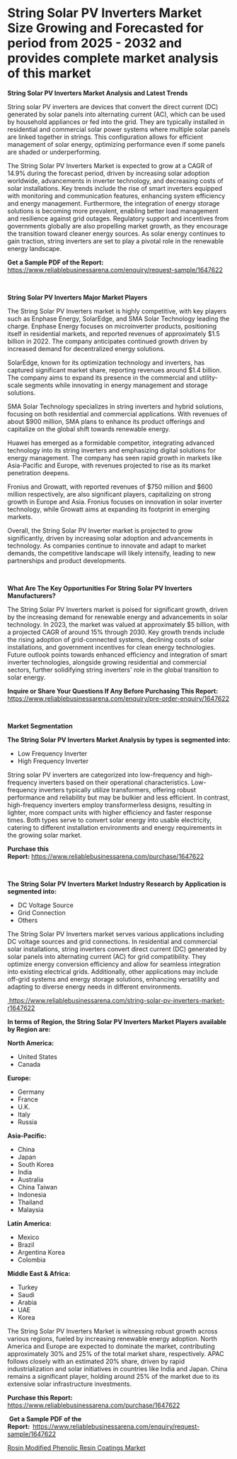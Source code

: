 <p><h1>String Solar PV Inverters Market Size Growing and Forecasted for period from 2025 - 2032 and provides complete market analysis of this market</h1></p><p><strong>String Solar PV Inverters Market Analysis and Latest Trends</strong></p>
<p><p>String solar PV inverters are devices that convert the direct current (DC) generated by solar panels into alternating current (AC), which can be used by household appliances or fed into the grid. They are typically installed in residential and commercial solar power systems where multiple solar panels are linked together in strings. This configuration allows for efficient management of solar energy, optimizing performance even if some panels are shaded or underperforming.</p><p>The String Solar PV Inverters Market is expected to grow at a CAGR of 14.9% during the forecast period, driven by increasing solar adoption worldwide, advancements in inverter technology, and decreasing costs of solar installations. Key trends include the rise of smart inverters equipped with monitoring and communication features, enhancing system efficiency and energy management. Furthermore, the integration of energy storage solutions is becoming more prevalent, enabling better load management and resilience against grid outages. Regulatory support and incentives from governments globally are also propelling market growth, as they encourage the transition toward cleaner energy sources. As solar energy continues to gain traction, string inverters are set to play a pivotal role in the renewable energy landscape.</p></p>
<p><strong>Get a Sample PDF of the Report:&nbsp;</strong> <a href="https://www.reliablebusinessarena.com/enquiry/request-sample/1647622?utm_campaign=2959&utm_medium=2&utm_source=Github&utm_content=ia&utm_term=29032025&utm_id=string-solar-pv-inverters">https://www.reliablebusinessarena.com/enquiry/request-sample/1647622</a></p>
<p>&nbsp;</p>
<p><strong>String Solar PV Inverters Major Market Players</strong></p>
<p><p>The String Solar PV Inverters market is highly competitive, with key players such as Enphase Energy, SolarEdge, and SMA Solar Technology leading the charge. Enphase Energy focuses on microinverter products, positioning itself in residential markets, and reported revenues of approximately $1.5 billion in 2022. The company anticipates continued growth driven by increased demand for decentralized energy solutions.</p><p>SolarEdge, known for its optimization technology and inverters, has captured significant market share, reporting revenues around $1.4 billion. The company aims to expand its presence in the commercial and utility-scale segments while innovating in energy management and storage solutions.</p><p>SMA Solar Technology specializes in string inverters and hybrid solutions, focusing on both residential and commercial applications. With revenues of about $900 million, SMA plans to enhance its product offerings and capitalize on the global shift towards renewable energy.</p><p>Huawei has emerged as a formidable competitor, integrating advanced technology into its string inverters and emphasizing digital solutions for energy management. The company has seen rapid growth in markets like Asia-Pacific and Europe, with revenues projected to rise as its market penetration deepens.</p><p>Fronius and Growatt, with reported revenues of $750 million and $600 million respectively, are also significant players, capitalizing on strong growth in Europe and Asia. Fronius focuses on innovation in solar inverter technology, while Growatt aims at expanding its footprint in emerging markets.</p><p>Overall, the String Solar PV Inverter market is projected to grow significantly, driven by increasing solar adoption and advancements in technology. As companies continue to innovate and adapt to market demands, the competitive landscape will likely intensify, leading to new partnerships and product developments.</p></p>
<p>&nbsp;</p>
<p><strong>What Are The Key Opportunities For String Solar PV Inverters Manufacturers?</strong></p>
<p><p>The String Solar PV Inverters market is poised for significant growth, driven by the increasing demand for renewable energy and advancements in solar technology. In 2023, the market was valued at approximately $5 billion, with a projected CAGR of around 15% through 2030. Key growth trends include the rising adoption of grid-connected systems, declining costs of solar installations, and government incentives for clean energy technologies. Future outlook points towards enhanced efficiency and integration of smart inverter technologies, alongside growing residential and commercial sectors, further solidifying string inverters' role in the global transition to solar energy.</p></p>
<p><strong>Inquire or Share Your Questions If Any Before Purchasing This Report:</strong> <a href="https://www.reliablebusinessarena.com/enquiry/pre-order-enquiry/1647622?utm_campaign=2959&utm_medium=2&utm_source=Github&utm_content=ia&utm_term=29032025&utm_id=string-solar-pv-inverters">https://www.reliablebusinessarena.com/enquiry/pre-order-enquiry/1647622</a></p>
<p>&nbsp;</p>
<p><strong>Market Segmentation</strong></p>
<p><strong>The String Solar PV Inverters Market Analysis by types is segmented into:</strong></p>
<p><ul><li>Low Frequency Inverter</li><li>High Frequency Inverter</li></ul></p>
<p><p>String solar PV inverters are categorized into low-frequency and high-frequency inverters based on their operational characteristics. Low-frequency inverters typically utilize transformers, offering robust performance and reliability but may be bulkier and less efficient. In contrast, high-frequency inverters employ transformerless designs, resulting in lighter, more compact units with higher efficiency and faster response times. Both types serve to convert solar energy into usable electricity, catering to different installation environments and energy requirements in the growing solar market.</p></p>
<p><strong>Purchase this Report:&nbsp;</strong><a href="https://www.reliablebusinessarena.com/purchase/1647622?utm_campaign=2959&utm_medium=2&utm_source=Github&utm_content=ia&utm_term=29032025&utm_id=string-solar-pv-inverters">https://www.reliablebusinessarena.com/purchase/1647622</a></p>
<p>&nbsp;</p>
<p><strong>The String Solar PV Inverters Market Industry Research by Application is segmented into:</strong></p>
<p><ul><li>DC Voltage Source</li><li>Grid Connection</li><li>Others</li></ul></p>
<p><p>The String Solar PV Inverters market serves various applications including DC voltage sources and grid connections. In residential and commercial solar installations, string inverters convert direct current (DC) generated by solar panels into alternating current (AC) for grid compatibility. They optimize energy conversion efficiency and allow for seamless integration into existing electrical grids. Additionally, other applications may include off-grid systems and energy storage solutions, enhancing versatility and adapting to diverse energy needs in different environments.</p></p>
<p><a href="https://www.reliablebusinessarena.com/string-solar-pv-inverters-market-r1647622?utm_campaign=2959&utm_medium=2&utm_source=Github&utm_content=ia&utm_term=29032025&utm_id=string-solar-pv-inverters">&nbsp;https://www.reliablebusinessarena.com/string-solar-pv-inverters-market-r1647622</a></p>
<p><strong>In terms of Region, the String Solar PV Inverters Market Players available by Region are:</strong></p>
<p>
    <p> <strong> North America: </strong>
        <ul>
            <li>United States</li>
            <li>Canada</li>
        </ul>
        </p> 
    <p> <strong> Europe: </strong>
        <ul>
            <li>Germany</li>
            <li>France</li>
            <li>U.K.</li>
            <li>Italy</li>
            <li>Russia</li>
        </ul>
        </p> 
    <p> <strong> Asia-Pacific: </strong>
        <ul>
            <li>China</li>
            <li>Japan</li>
            <li>South Korea</li>
            <li>India</li>
            <li>Australia</li>
            <li>China Taiwan</li>
            <li>Indonesia</li>
            <li>Thailand</li>
            <li>Malaysia</li>
        </ul>
        </p> 
    <p> <strong> Latin America: </strong>
        <ul>
            <li>Mexico</li>
            <li>Brazil</li>
            <li>Argentina Korea</li>
            <li>Colombia</li>
        </ul>
        </p> 
    <p> <strong> Middle East & Africa: </strong>
        <ul>
            <li>Turkey</li>
            <li>Saudi</li>
            <li>Arabia</li>
            <li>UAE</li>
            <li>Korea</li>
        </ul>
    </p>
    </p>
<p><p>The String Solar PV Inverters Market is witnessing robust growth across various regions, fueled by increasing renewable energy adoption. North America and Europe are expected to dominate the market, contributing approximately 30% and 25% of the total market share, respectively. APAC follows closely with an estimated 20% share, driven by rapid industrialization and solar initiatives in countries like India and Japan. China remains a significant player, holding around 25% of the market due to its extensive solar infrastructure investments.</p></p>
<p><strong>Purchase this Report: </strong><a href="https://www.reliablebusinessarena.com/purchase/1647622?utm_campaign=2959&utm_medium=2&utm_source=Github&utm_content=ia&utm_term=29032025&utm_id=string-solar-pv-inverters">https://www.reliablebusinessarena.com/purchase/1647622</a></p>
<p>&nbsp;<strong>Get a Sample PDF of the Report:&nbsp;&nbsp;</strong><a href="https://www.reliablebusinessarena.com/enquiry/request-sample/1647622?utm_campaign=2959&utm_medium=2&utm_source=Github&utm_content=ia&utm_term=29032025&utm_id=string-solar-pv-inverters">https://www.reliablebusinessarena.com/enquiry/request-sample/1647622</a></p>
<p><strong></strong></p>
<p><p><a href="https://github.com/haaszgettre6/Market-Research-Report-List-1/blob/main/rosin-modified-phenolic-resin-coatings-market.md?utm_campaign=2959&utm_medium=2&utm_source=Github&utm_content=ia&utm_term=29032025&utm_id=string-solar-pv-inverters">Rosin Modified Phenolic Resin Coatings Market</a></p></p>
